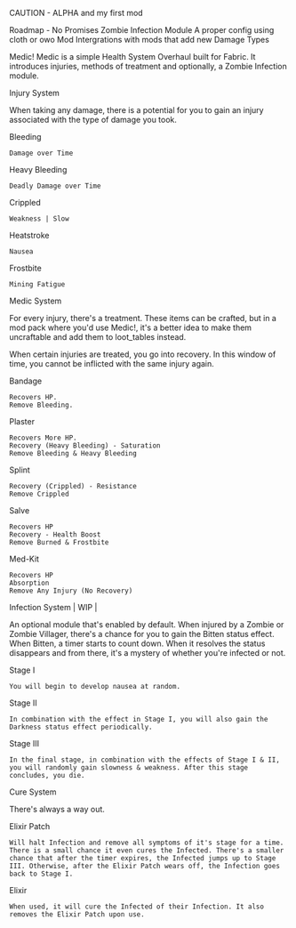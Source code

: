 CAUTION - ALPHA and my first mod

Roadmap - No Promises
  Zombie Infection Module
  A proper config using cloth or owo
  Mod Intergrations with mods that add new Damage Types

Medic! Medic is a simple Health System Overhaul built for Fabric. It introduces injuries, methods of treatment and optionally, a Zombie Infection module.

Injury System

When taking any damage, there is a potential for you to gain an injury associated with the type of damage you took.

Bleeding

    Damage over Time

Heavy Bleeding

    Deadly Damage over Time

Crippled

    Weakness | Slow

Heatstroke

    Nausea

Frostbite

    Mining Fatigue

Medic System

For every injury, there's a treatment. These items can be crafted, but in a mod pack where you'd use Medic!, it's a better idea to make them uncraftable and add them to loot_tables instead.

When certain injuries are treated, you go into recovery. In this window of time, you cannot be inflicted with the same injury again.

Bandage

    Recovers HP.
    Remove Bleeding.

Plaster

    Recovers More HP.
    Recovery (Heavy Bleeding) - Saturation
    Remove Bleeding & Heavy Bleeding

Splint

    Recovery (Crippled) - Resistance
    Remove Crippled

Salve

    Recovers HP
    Recovery - Health Boost
    Remove Burned & Frostbite

Med-Kit

    Recovers HP
    Absorption
    Remove Any Injury (No Recovery)

Infection System | WIP |

An optional module that's enabled by default. When injured by a Zombie or Zombie Villager, there's a chance for you to gain the Bitten status effect. When Bitten, a timer starts to count down. When it resolves the status disappears and from there, it's a mystery of whether you're infected or not.

Stage I

    You will begin to develop nausea at random.

Stage II

    In combination with the effect in Stage I, you will also gain the Darkness status effect periodically.

Stage III

    In the final stage, in combination with the effects of Stage I & II, you will randomly gain slowness & weakness. After this stage concludes, you die.

Cure System

There's always a way out.

Elixir Patch

    Will halt Infection and remove all symptoms of it's stage for a time. There is a small chance it even cures the Infected. There's a smaller chance that after the timer expires, the Infected jumps up to Stage III. Otherwise, after the Elixir Patch wears off, the Infection goes back to Stage I.

Elixir

    When used, it will cure the Infected of their Infection. It also removes the Elixir Patch upon use.

